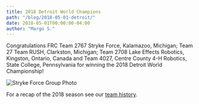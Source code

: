 ```yaml
---
title: 2018 Detroit World Champions
path: "/blog/2018-05-01-detroit/"
date: 2018-05-01T00:00:00-04:00
author: "Margo S."
---
```

Congratulations FRC Team 2767 Stryke Force, Kalamazoo, Michigan; Team 27 Team RUSH, Clarkston, Michigan; Team 2708 Lake Effects Robotics, Kingston, Ontario, Canada and Team 4027, Centre County 4-H Robotics, State College, Pennsylvania for winning the 2018 Detroit World Championship!
<!--more-->

![Stryke Force Group Photo](https://photos.smugmug.com/photos/i-m3D6MJm/0/03db7432/M/i-m3D6MJm-M.jpg)

For a recap of the 2018 season see our [team history](/about/history).
